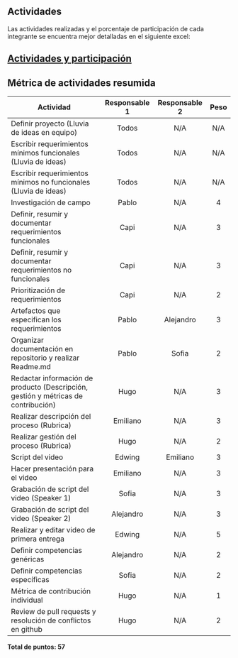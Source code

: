 ## Actividades

Las actividades realizadas y el porcentaje de participación de cada integrante se encuentra mejor detalladas en el siguiente excel: 

[Actividades y participación](https://alumnosuady-my.sharepoint.com/:x:/g/personal/a14016364_alumnos_uady_mx/EcQGlejS_0lLu2S25QXK0X0BYel4qr0IgwFugTt-Oa0ROw?e=LicBfT)
---

## Métrica de actividades resumida

| Actividad   | Responsable 1 | Responsable 2 | Peso |
| ---------- | :---------: | :----------: | :---------: |
| Definir proyecto (Lluvia de ideas en equipo) | Todos |  N/A  | N/A|
| Escribir requerimientos mínimos funcionales (Lluvia de ideas)  | Todos  | N/A    | N/A  |
| Escribir requerimientos mínimos no funcionales (Lluvia de ideas)   | Todos   | N/A    | N/A   |
| Investigación de campo    | Pablo   | N/A      | 4|
| Definir, resumir y documentar requerimientos funcionales | Capi | N/A   | 3 |
| Definir, resumir y documentar requerimientos no funcionales   | Capi  | N/A    | 3  |
| Prioritización de requerimientos   | Capi   | N/A     | 2    |
| Artefactos que especifican los requerimientos    | Pablo    | Alejandro     | 3   |
| Organizar documentación en repositorio y realizar Readme.md | Pablo | Sofia   | 2 |
| Redactar información de producto (Descripción, gestión y métricas de contribución) | Hugo  | N/A    | 3 |
| Realizar descripción del proceso (Rubrica)   | Emiliano   | N/A    | 3 |
| Realizar gestión del proceso (Rubrica)    | Hugo    | N/A     | 2  |
| Script del video | Edwing | Emiliano   | 3 |
| Hacer presentación para el video | Emiliano  | N/A    | 3 |
| Grabación de script del video (Speaker 1)   | Sofia  | N/A     | 3 |
| Grabación de script del video (Speaker 2)    | Alejandro    | N/A      | 3  |
| Realizar y editar video de primera entrega | Edwing | N/A   | 5 |
| Definir competencias genéricas  | Alejandro  | N/A    | 2|
| Definir competencias específicas   | Sofia   | N/A    | 2 |
| Métrica de contribución individual   | Hugo    | N/A      | 1  |
| Review de pull requests y resolución de conflictos en github   | Hugo    | N/A      | 2 |

**Total de puntos: 57**
